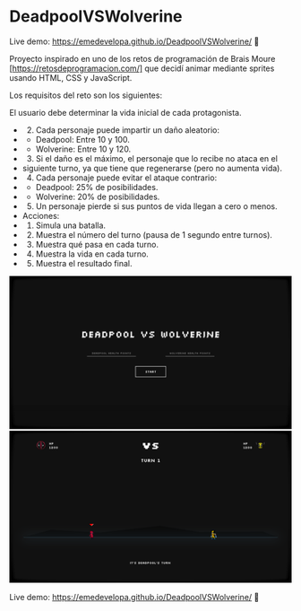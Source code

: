 # DeadpoolVSWolverine
Live demo: https://emedevelopa.github.io/DeadpoolVSWolverine/ 🚀

Proyecto inspirado en uno de los retos de programación de Brais Moure [https://retosdeprogramacion.com/] que decidí animar mediante sprites usando HTML, CSS y JavaScript.

Los requisitos del reto son los siguientes:

El usuario debe determinar la vida inicial de cada protagonista.
 * 2. Cada personaje puede impartir un daño aleatorio:
 *    - Deadpool: Entre 10 y 100.
 *    - Wolverine: Entre 10 y 120.
 * 3. Si el daño es el máximo, el personaje que lo recibe no ataca en el
 * siguiente turno, ya que tiene que regenerarse (pero no aumenta vida).
 * 4. Cada personaje puede evitar el ataque contrario:
 *    - Deadpool: 25% de posibilidades.
 *    - Wolverine: 20% de posibilidades.
 * 5. Un personaje pierde si sus puntos de vida llegan a cero o menos.
 * Acciones:
 * 1. Simula una batalla.
 * 2. Muestra el número del turno (pausa de 1 segundo entre turnos).
 * 3. Muestra qué pasa en cada turno.
 * 4. Muestra la vida en cada turno.
 * 5. Muestra el resultado final.

![DeadpoolVSWolverine](Assets/Picture1.png)
![DeadpoolVSWolverine](Assets/Picture2.png)


Live demo: https://emedevelopa.github.io/DeadpoolVSWolverine/ 🚀
 

